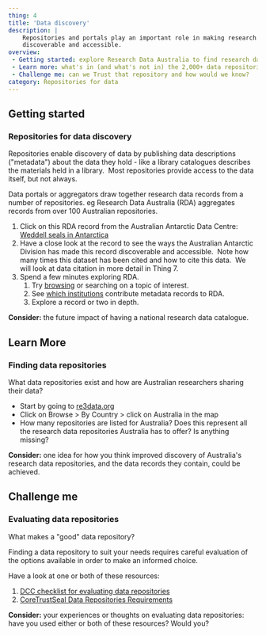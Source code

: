 ```yaml
---
thing: 4
title: 'Data discovery'
description: |
    Repositories and portals play an important role in making research data
    discoverable and accessible.
overview:
 - Getting started: explore Research Data Australia to find research data
 - Learn more: what's in (and what's not in) the 2,000+ data repositories in re3data?
 - Challenge me: can we Trust that repository and how would we know?
category: Repositories for data
---
```

## Getting started
### Repositories for data discovery

Repositories enable discovery of data by publishing data descriptions
("metadata") about the data they hold - like a library catalogues
describes the materials held in a library.  Most repositories provide
access to the data itself, but not always.

Data portals or aggregators draw together research data records from a
number of repositories. eg Research Data Australia (RDA) aggregates
records from over 100 Australian repositories.

1.  Click on this RDA record from the Australian Antarctic Data Centre:
    [Weddell seals in
    Antarctica](https://researchdata.ands.org.au/measuring-effects-human-leptonychotes-weddellii/699460 "Weddell Seals")
2.  Have a close look at the record to see the ways the Australian
    Antarctic Division has made this record discoverable and
    accessible.  Note how many times this dataset has been cited and how
    to cite this data.  We will look at data citation in more detail in
    Thing 7.
3.  Spend a few minutes exploring RDA.
    1.  Try
        [browsing](https://researchdata.ands.org.au/subjects "Browse subjects in Research Data Australia")
        or searching on a topic of interest.
    2.  See [which
        institutions](https://researchdata.ands.org.au/contributors "Research Data Australia - contributors")
        contribute metadata records to RDA.
    3.  Explore a record or two in depth.

**Consider:** the future impact of having a national research data
catalogue.

## Learn More 
### Finding data repositories

What data repositories exist and how are Australian researchers sharing
their data?

-   Start by going to [re3data.org](http://www.re3data.org/)
-   Click on Browse &gt; By Country &gt; click on Australia in the map
-   How many repositories are listed for Australia? Does this represent
    all the research data repositories Australia has to offer? Is
    anything missing?

**Consider:** one idea for how you think improved discovery of
Australia's research data repositories, and the data records they
contain, could be achieved.

## Challenge me
### Evaluating data repositories

What makes a "good" data repository?

Finding a data repository to suit your needs requires careful evaluation
of the options available in order to make an informed choice.

Have a look at one or both of these resources:

1.  [DCC checklist for evaluating data
    repositories](http://www.dcc.ac.uk/resources/how-guides-checklists/where-keep-research-data "DCC checklist for evaluating repositories")
2.  [CoreTrustSeal Data Repositories
    Requirements](https://www.coretrustseal.org/why-certification/requirements/ "Core Trust Seal")

**Consider:** your experiences or thoughts on evaluating data
repositories: have you used either or both of these resources? Would
you?